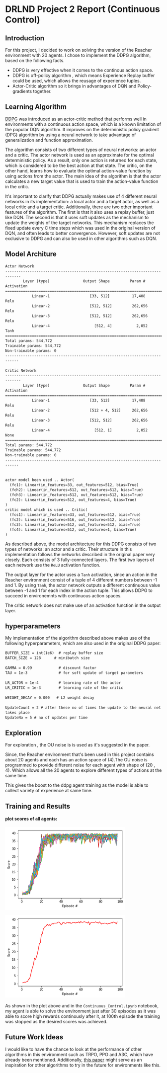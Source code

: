 # DRLND Project 2 Report (Continuous Control)

## Introduction

For this project, I decided to work on solving the version of the Reacher environment with 20 agents. I chose to implement the DDPG algorithm, based on the following facts.

* DDPG is very effective when it comes to the continous action space.
* DDPG is off-policy algorithm , which means Experience Replay buffer could be used, which allows the reusage of experience tuples.
* Actor-Critic algorithm so it brings in advantages of DQN and Policy-gradients together. 

## Learning Algorithm

[DDPG](https://arxiv.org/pdf/1509.02971.pdf) was introduced as an actor-critic method that performs well in environments with a continuous action space, which is a known limitation of the popular DQN algorithm. It improves on the deterministic policy gradient (DPG) algorithm by using a neural network to take advantage of generalization and function approximation.

The algorithm consists of two different types of neural networks: an actor and a critic. The actor network is used as an approximate for the optimal deterministic policy. As a result, only one action is returned for each state, which is considered to be the best action at that state. The critic, on the other hand, learns how to evaluate the optimal action-value function by using actions from the actor. The main idea of the algorithm is that the actor calculates a new target value that is used to train the action-value function in the critic. 

It's important to clarify that DDPG actually makes use of 4 different neural networks in its implementation: a local actor and a target actor, as well as a local critic and a target critic. Additionally, there are two other important features of the algorithm. The first is that it also uses a replay buffer, just like DQN. The second is that it uses soft updates as the mechanism to update the weights of the target networks. This mechanism replaces the fixed update every C time steps which was used in the original version of DQN, and often leads to better convergence. However, soft updates are not exclusive to DDPG and can also be used in other algorithms such as DQN.


## Model Architure

```
Actor Network
-----------------------------------------------------------------------------
        Layer (type)               Output Shape         Param #     Activation
=============================================================================
            Linear-1                  [33, 512]          17,408     Relu
            Linear-2                  [512, 512]         262,656    Relu
            Linear-3                  [512, 512]         262,656    Relu
            Linear-4                    [512, 4]           2,052    Tanh
============================================================================
Total params: 544,772
Trainable params: 544,772
Non-trainable params: 0
----------------------------------------------------------------------------

Critic Network
-----------------------------------------------------------------------------
        Layer (type)               Output Shape         Param #     Activation
=============================================================================
            Linear-1                  [33, 512]          17,408     Relu
            Linear-2                  [512 + 4, 512]     262,656    Relu
            Linear-3                  [512, 512]         262,656    Relu
            Linear-4                    [512, 1]           2,052    None
============================================================================
Total params: 544,772
Trainable params: 544,772
Non-trainable params: 0
----------------------------------------------------------------------------


actor model been used .. Actor(
  (fc1): Linear(in_features=33, out_features=512, bias=True)
  (fch2): Linear(in_features=512, out_features=512, bias=True)
  (fch3): Linear(in_features=512, out_features=512, bias=True)
  (fc2): Linear(in_features=512, out_features=4, bias=True)
)
critic model which is used .. Critic(
  (fcs1): Linear(in_features=33, out_features=512, bias=True)
  (fc2): Linear(in_features=516, out_features=512, bias=True)
  (fc3): Linear(in_features=512, out_features=512, bias=True)
  (fc4): Linear(in_features=512, out_features=1, bias=True)
)

```

As described above, the model architecture for this DDPG consists of two types of networks: an actor and a critic. Their structure in this implementation follows the networks described in the original paper very closely. Each consists of 3 fully-connected layers. The first two layers of each network use the `ReLU` activation function. 

The output layer for the actor uses a `Tanh` activation, since an action in the Reacher environment consist of a tuple of 4 different numbers between -1 and 1. By using `Tanh`, 
the actor network outputs a different continuous value between -1 and 1 for each index in the action tuple. This allows DDPG to succeed in environemnts with continuous action spaces. 

The critic network does not make use of an activation function in the output layer.
## hyperparameters
My implementation of the algorithm described above makes use of the following hyperparameters, which are also used in the original DDPG paper:

```
BUFFER_SIZE = int(1e6)  # replay buffer size
BATCH_SIZE = 128      # minibatch size

GAMMA = 0.99            # discount factor
TAU = 1e-3              # for soft update of target parameters

LR_ACTOR = 1e-4         # learning rate of the actor 
LR_CRITIC = 1e-3        # learning rate of the critic

WEIGHT_DECAY = 0.000   # L2 weight decay

UpdateCount = 2 # after these no of times the update to the neural net takes place 
UpdateNo = 5 # no of updates per time

```
## Exploration 

For exploration , the OU noise is is used as it's suggested in the paper. 

Since, the Reacher environment that's been used in this project contains about 20 agents and each has an action space of (4).The OU noise is programmed to provide different noise for each agent with shape of (20 , 4).
Which allows all the 20 agents to explore different types of actions at the same time.

This gives the boost to the ddpg agent training as the model is able to collect variety of experience at same time.


## Training and Results

#### plot scores of all agents:
![All Agents Scores Plot](AllAgentsPlot.png)

![average score of all agents](avgplot.png)

As shown in the plot above and in the `Continuous_Control.ipynb` notebook, my agent is able to solve the environment just after 30 episodes as it was able to score high rewards continously after it, at 100th episode the training was stopped as the desired scores was achieved.

## Future Work Ideas

I would like to have the chance to look at the performance of other algorithms in this environment such as TRPO, PPO and A3C, which have already been mentioned. Additionally, [this paper](https://arxiv.org/pdf/1604.06778.pdf) might serve as an inspiration for other algorithms to try in the future for environments like this.
